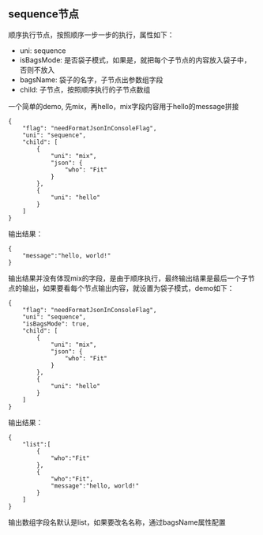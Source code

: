 ## sequence节点

顺序执行节点，按照顺序一步一步的执行，属性如下：
- uni: sequence
- isBagsMode: 是否袋子模式，如果是，就把每个子节点的内容放入袋子中，否则不放入
- bagsName: 袋子的名字，子节点出参数组字段
- child: 子节点，按照顺序执行的子节点数组

一个简单的demo, 先mix，再hello，mix字段内容用于hello的message拼接

```
{
    "flag": "needFormatJsonInConsoleFlag",
    "uni": "sequence",
    "child": [
        {
            "uni": "mix",
            "json": {
                "who": "Fit"
            }
        },
        {
            "uni": "hello"
        }
    ]
}
```
输出结果：
```
{
	"message":"hello, world!"
}
```
输出结果并没有体现mix的字段，是由于顺序执行，最终输出结果是最后一个子节点的输出，如果要看每个节点输出内容，就设置为袋子模式，demo如下：

```
{
    "flag": "needFormatJsonInConsoleFlag",
    "uni": "sequence",
    "isBagsMode": true,
    "child": [
        {
            "uni": "mix",
            "json": {
                "who": "Fit"
            }
        },
        {
            "uni": "hello"
        }
    ]
}
```
输出结果：
```
{
	"list":[
		{
			"who":"Fit"
		},
		{
			"who":"Fit",
			"message":"hello, world!"
		}
	]
}
```
输出数组字段名默认是list，如果要改名名称，通过bagsName属性配置